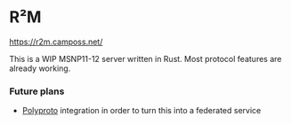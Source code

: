 # R²M
https://r2m.camposs.net/

This is a WIP MSNP11-12 server written in Rust. Most protocol features are already working.

### Future plans
* [Polyproto](https://github.com/polyphony-chat) integration in order to turn this into a federated service
